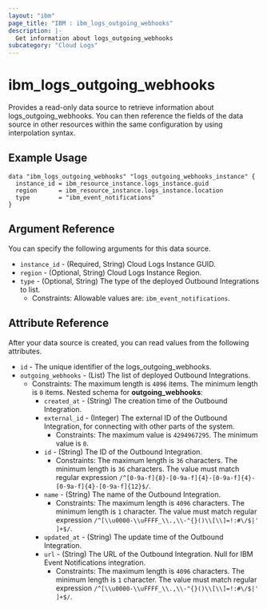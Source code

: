 ```yaml
---
layout: "ibm"
page_title: "IBM : ibm_logs_outgoing_webhooks"
description: |-
  Get information about logs_outgoing_webhooks
subcategory: "Cloud Logs"
---
```



# ibm_logs_outgoing_webhooks

Provides a read-only data source to retrieve information about logs_outgoing_webhooks. You can then reference the fields of the data source in other resources within the same configuration by using interpolation syntax.

## Example Usage

```hcl
data "ibm_logs_outgoing_webhooks" "logs_outgoing_webhooks_instance" {
  instance_id = ibm_resource_instance.logs_instance.guid
  region      = ibm_resource_instance.logs_instance.location
  type        = "ibm_event_notifications"
}
```

## Argument Reference

You can specify the following arguments for this data source.

* `instance_id` - (Required, String)  Cloud Logs Instance GUID.
* `region` - (Optional, String) Cloud Logs Instance Region.
* `type` - (Optional, String) The type of the deployed Outbound Integrations to list.
  * Constraints: Allowable values are: `ibm_event_notifications`.

## Attribute Reference

After your data source is created, you can read values from the following attributes.

* `id` - The unique identifier of the logs_outgoing_webhooks.
* `outgoing_webhooks` - (List) The list of deployed Outbound Integrations.
  * Constraints: The maximum length is `4096` items. The minimum length is `0` items.
Nested schema for **outgoing_webhooks**:
	* `created_at` - (String) The creation time of the Outbound Integration.
	* `external_id` - (Integer) The external ID of the Outbound Integration, for connecting with other parts of the system.
	  * Constraints: The maximum value is `4294967295`. The minimum value is `0`.
	* `id` - (String) The ID of the Outbound Integration.
	  * Constraints: The maximum length is `36` characters. The minimum length is `36` characters. The value must match regular expression `/^[0-9a-f]{8}-[0-9a-f]{4}-[0-9a-f]{4}-[0-9a-f]{4}-[0-9a-f]{12}$/`.
	* `name` - (String) The name of the Outbound Integration.
	  * Constraints: The maximum length is `4096` characters. The minimum length is `1` character. The value must match regular expression `/^[\\u0000-\\uFFFF_\\.,\\-"{}()\\[\\]=!:#\/$|' ]+$/`.
	* `updated_at` - (String) The update time of the Outbound Integration.
	* `url` - (String) The URL of the Outbound Integration. Null for IBM Event Notifications integration.
	  * Constraints: The maximum length is `4096` characters. The minimum length is `1` character. The value must match regular expression `/^[\\u0000-\\uFFFF_\\.,\\-"{}()\\[\\]=!:#\/$|' ]+$/`.

